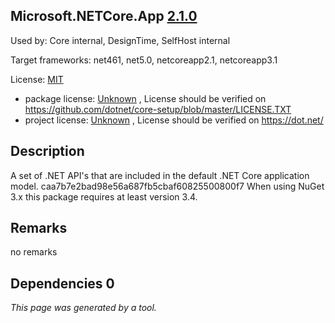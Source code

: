 Microsoft.NETCore.App [2.1.0](https://www.nuget.org/packages/Microsoft.NETCore.App/2.1.0)
--------------------

Used by: Core internal, DesignTime, SelfHost internal

Target frameworks: net461, net5.0, netcoreapp2.1, netcoreapp3.1

License: [MIT](../../../../licenses/mit) 

- package license: [Unknown](https://github.com/dotnet/core-setup/blob/master/LICENSE.TXT) , License should be verified on https://github.com/dotnet/core-setup/blob/master/LICENSE.TXT
- project license: [Unknown](https://dot.net/) , License should be verified on https://dot.net/

Description
-----------
A set of .NET API's that are included in the default .NET Core application model. 
caa7b7e2bad98e56a687fb5cbaf60825500800f7 
When using NuGet 3.x this package requires at least version 3.4.

Remarks
-----------
no remarks


Dependencies 0
-----------


*This page was generated by a tool.*